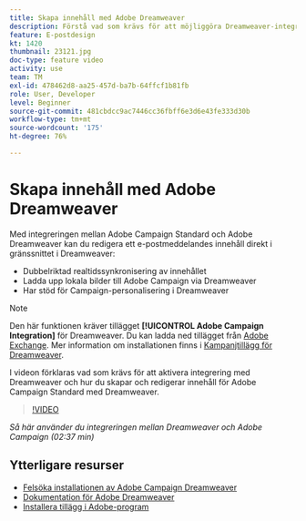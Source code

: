 ```yaml
---
title: Skapa innehåll med Adobe Dreamweaver
description: Förstå vad som krävs för att möjliggöra Dreamweaver-integrering och hur man skapar och redigerar innehåll för Adobe Campaign Standard med Dreamweaver.
feature: E-postdesign
kt: 1420
thumbnail: 23121.jpg
doc-type: feature video
activity: use
team: TM
exl-id: 478462d8-aa25-457d-ba7b-64ffcf1b81fb
role: User, Developer
level: Beginner
source-git-commit: 481cbdcc9ac7446cc36fbff6e3d6e43fe333d30b
workflow-type: tm+mt
source-wordcount: '175'
ht-degree: 76%

---
```


# Skapa innehåll med Adobe Dreamweaver

Med integreringen mellan Adobe Campaign Standard och Adobe Dreamweaver kan du redigera ett e-postmeddelandes innehåll direkt i gränssnittet i Dreamweaver:

* Dubbelriktad realtidssynkronisering av innehållet
* Ladda upp lokala bilder till Adobe Campaign via Dreamweaver
* Har stöd för Campaign-personalisering i Dreamweaver

>[!NOTE]
>
>Den här funktionen kräver tillägget **[!UICONTROL Adobe Campaign Integration]** för Dreamweaver. Du kan ladda ned tillägget från [Adobe Exchange](https://exchange.adobe.com/creativecloud.html#search). Mer information om installationen finns i [Kampanjtillägg för Dreamweaver](https://helpx.adobe.com/se/dreamweaver/using/working-with-dreamweaver-and-campaign.html).

I videon förklaras vad som krävs för att aktivera integrering med Dreamweaver och hur du skapar och redigerar innehåll för Adobe Campaign Standard med Dreamweaver.

>[!VIDEO](https://video.tv.adobe.com/v/23121?quality=12)

*Så här använder du integreringen mellan Dreamweaver och Adobe Campaign (02:37 min)*

## Ytterligare resurser

* [Felsöka installationen av Adobe Campaign Dreamweaver](https://helpx.adobe.com/se/dreamweaver/kb/dreamweaver-campaign-integration-issue.html)
* [Dokumentation för Adobe Dreamweaver](https://helpx.adobe.com/dreamweaver/using/working-with-dreamweaver-and-campaign.html)
* [Installera tillägg i Adobe-program](https://helpx.adobe.com/se/creative-cloud/kb/installingextensionsandaddons.html)
